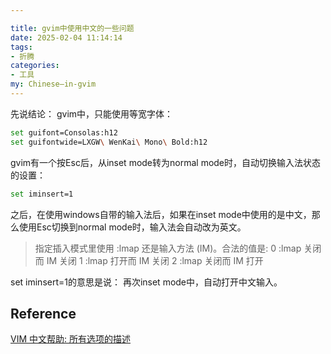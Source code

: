 ```yaml
---

title: gvim中使用中文的一些问题
date: 2025-02-04 11:14:14
tags: 
- 折腾
categories: 
- 工具
my: Chinese—in-gvim
---
```

先说结论：
gvim中，只能使用等宽字体：

```bash
set guifont=Consolas:h12
set guifontwide=LXGW\ WenKai\ Mono\ Bold:h12
```

gvim有一个按Esc后，从inset mode转为normal mode时，自动切换输入法状态的设置：

```bash
set iminsert=1
```
之后，在使用windows自带的输入法后，如果在inset mode中使用的是中文，那么使用Esc切换到normal mode时，输入法会自动改为英文。
> 指定插入模式里使用 :lmap 还是输入方法 (IM)。合法的值是:
>                0       :lmap 关闭而 IM 关闭
>                1       :lmap 打开而 IM 关闭
>                2       :lmap 关闭而 IM 打开

set iminsert=1的意思是说：
再次inset mode中，自动打开中文输入。

## Reference
[VIM 中文帮助: 所有选项的描述](https://yianwillis.github.io/vimcdoc/doc/options.html)
